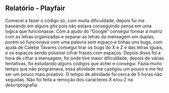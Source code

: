 ## Relatório - Playfair

Comecei a fazer o código só, com muita dificuldade, depois fui me baseando em alguns gits pois não estava conseguindo pensa em uma logica que funcionasse. Com a ajudo do “Google” consegui formar a matriz com as letras organizadas e separar as letras da mensagem em duplas, porém só funcionava com uma palavra sem espaço e tinhas uns bugs, com ajuda de Calebe Tavares consegui tirar os bugs do X e Z e das letras iguais, e os espaços sendo possível cifrar frases com espaços. Depois disso foi a hora de cifrar a mensagem, foi onde tive maior dificuldade, depois de várias tentativas, foi estudando alguns códigos que achei e consegui. Fazia muito tempo que não programava, essa atividade me castigou um pouco e me fez ser um pouco mais proativo. O tempo de atividade foi cerca de 5 horas não seguidas. Não foi feita a remoção dos caracteres X e/ou Z na descriptografia.
